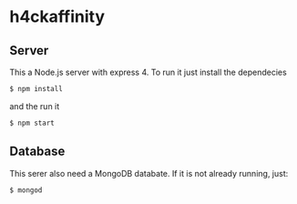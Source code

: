 # h4ckaffinity

## Server

This a Node.js server with express 4. To run it just install the dependecies
```sh
$ npm install
```
and the run it
```sh
$ npm start     
```

## Database
This serer also need a MongoDB databate. If it is not already running, just:
```sh
$ mongod     
```
